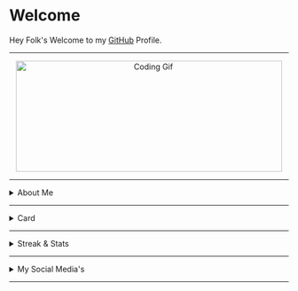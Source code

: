 <h1>Welcome</h1>
<p>Hey Folk's Welcome to my <a href="https://github.com/Akhil-Mahesh">GitHub</a> Profile.</p>

<hr>

<div style="text-align:center;">
  <img src="https://media.giphy.com/media/bAQH7WXKqtIBrPs7sR/giphy.gif" alt="Coding Gif" width="480" height="200">
</div>

<hr>

<details>
<summary>About Me</summary>
<p>
<ul>
<li>I'm Akhil Mahesh</li>
<li>I'm from <a href="https://g.co/kgs/GN49SK">Thiruvananthapuram</a>, Kerala</li>
<li>I'm a 2nd year BCA student at <a href="https://www.google.com/url?sa=t&source=web&rct=j&url=http://gctanur.ac.in/">GCT</a> Malappuram </li>
<li>Visit my <a href="https://itzmeakhilmahesh.blogspot.com">Blogspot</a> for more</li>
</ul>
</p>
</details>

<hr>

<details>
<summary>Card</summary>
<p>
<a href="https://instagram.com/alone.philic">
<img src="https://cardivo.vercel.app/api?name=Akhil%20Mahesh&description=This%20is%20my%20card%20name...%20%20Once%20again%20welcome%20to%20my%20git!&image=https://telegra.ph/file/4638e46644a935e9a1310.jpg/images?q=tbn:ANd9GcR7aMC3bf4bg4l_nhYS2Un9FXbFYcB4T83Shjk8xSUZDh_D61LFpzbpeqLW&s=10?v=4&backgroundColor=%23ecf0f1&github=Akhil-Mahesh&twitter=@akhi_akxu&instagram=akhi_akxu&pattern=leaf&colorPattern=%23eaeaea" alt="My Card Name">
</a>
</p>
</details>
<hr>

<details>
<summary>Streak & Stats</summary>

<div align="center">
    <img src="https://github-readme-streak-stats.herokuapp.com?user=Akhil-Mahesh&theme=black-ice&hide_border=true&stroke=00FF00&background=000000&ring=00FF00&fire=00FF00&currStreakNum=00FF00"/>
    <img src="https://github-readme-stats.vercel.app/api?username=Akhil-Mahesh&theme=black-ice&show_icons=true&hide_border=true&icon_color=00FF00&text_color=00FF00&bg_color=000000"/>
</div>
</details>

<hr>

<details>
<summary>My Social Media's</summary>
<p align="left">
  <a href="https://www.youtube.com/AlonePhilic"><img src="https://img.shields.io/badge/YouTube-AlonePhilic-red?style=flat-square&logo=youtube"></a>
  <a href="https://instagram.com/alone.philic"><img src="https://img.shields.io/badge/Instagram-alone.philic-pink?style=flat-square&logo=instagram"></a>
  <a href="https://instagram.com/akhi_akxu"><img src="https://img.shields.io/badge/Instagram-akhi__akxu-orange?style=flat-square&logo=instagram"></a>
  <a href="https://itzmeakhilmahesh.blogspot.com/"><img src="https://img.shields.io/badge/Blogspot-ItzmeAkhilMahesh-orange?style=flat-square&logo=blogger"></a>
</p>
</details>
<hr>
